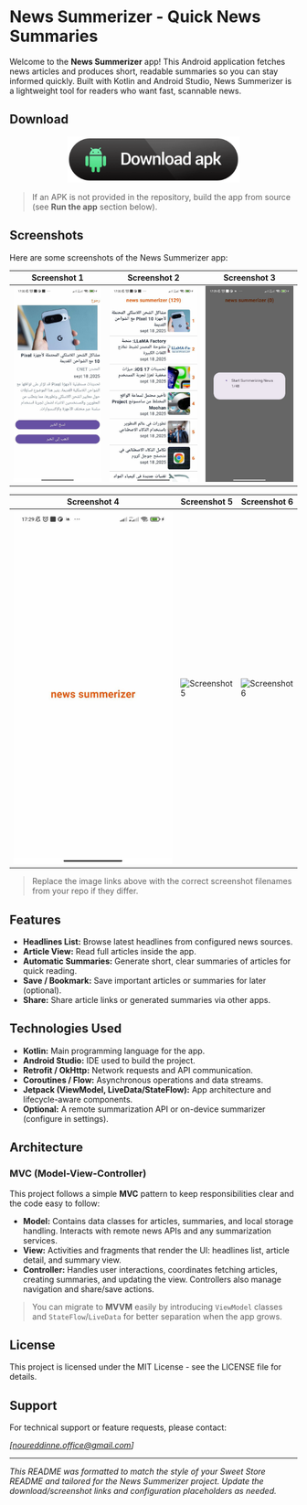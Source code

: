 # News Summerizer - Quick News Summaries

Welcome to the **News Summerizer** app! This Android application fetches news articles and produces short, readable summaries so you can stay informed quickly. Built with Kotlin and Android Studio, News Summerizer is a lightweight tool for readers who want fast, scannable news.

## Download

<p align="center">
    <a href="https://github.com/noureddinelaghribe/news-summerizer/raw/refs/heads/main/News-Summerizer.apk">
        <img src="https://raw.githubusercontent.com/noureddinelaghribe/WriteFlow/refs/heads/main/download_apk.png" alt="Download APK" height="80">
    </a>
</p>

> If an APK is not provided in the repository, build the app from source (see **Run the app** section below).

## Screenshots

Here are some screenshots of the News Summerizer app:

| Screenshot 1                                                                                                      | Screenshot 2                                                                                                      | Screenshot 3                                                                                                      |
| ----------------------------------------------------------------------------------------------------------------- | ----------------------------------------------------------------------------------------------------------------- | ----------------------------------------------------------------------------------------------------------------- |
| ![Screenshot 1](https://raw.githubusercontent.com/noureddinelaghribe/news-summerizer/refs/heads/main/photo_1.jpg) | ![Screenshot 2](https://raw.githubusercontent.com/noureddinelaghribe/news-summerizer/refs/heads/main/photo_2.jpg) | ![Screenshot 3](https://raw.githubusercontent.com/noureddinelaghribe/news-summerizer/refs/heads/main/photo_3.jpg) |

| Screenshot 4                                                                                                      | Screenshot 5                                                                                                      | Screenshot 6                                                                                                      |
| ----------------------------------------------------------------------------------------------------------------- | ----------------------------------------------------------------------------------------------------------------- | ----------------------------------------------------------------------------------------------------------------- |
| ![Screenshot 4](https://raw.githubusercontent.com/noureddinelaghribe/news-summerizer/refs/heads/main/photo_4.jpg) | ![Screenshot 5](https://raw.githubusercontent.com/noureddinelaghribe/news-summerizer/refs/heads/main/photo_5.jpg) | ![Screenshot 6](https://raw.githubusercontent.com/noureddinelaghribe/news-summerizer/refs/heads/main/photo_6.jpg) |

> Replace the image links above with the correct screenshot filenames from your repo if they differ.

## Features

* **Headlines List:** Browse latest headlines from configured news sources.
* **Article View:** Read full articles inside the app.
* **Automatic Summaries:** Generate short, clear summaries of articles for quick reading.
* **Save / Bookmark:** Save important articles or summaries for later (optional).
* **Share:** Share article links or generated summaries via other apps.

## Technologies Used

* **Kotlin:** Main programming language for the app.
* **Android Studio:** IDE used to build the project.
* **Retrofit / OkHttp:** Network requests and API communication.
* **Coroutines / Flow:** Asynchronous operations and data streams.
* **Jetpack (ViewModel, LiveData/StateFlow):** App architecture and lifecycle-aware components.
* **Optional:** A remote summarization API or on-device summarizer (configure in settings).

## Architecture

### MVC (Model-View-Controller)

This project follows a simple **MVC** pattern to keep responsibilities clear and the code easy to follow:

* **Model:** Contains data classes for articles, summaries, and local storage handling. Interacts with remote news APIs and any summarization services.
* **View:** Activities and fragments that render the UI: headlines list, article detail, and summary view.
* **Controller:** Handles user interactions, coordinates fetching articles, creating summaries, and updating the view. Controllers also manage navigation and share/save actions.

> You can migrate to **MVVM** easily by introducing `ViewModel` classes and `StateFlow`/`LiveData` for better separation when the app grows.

## License

This project is licensed under the MIT License - see the LICENSE file for details.

## Support

For technical support or feature requests, please contact:

*\[[noureddinne.office@gmail.com](mailto:noureddinne.office@gmail.com)]*

---

*This README was formatted to match the style of your Sweet Store README and tailored for the News Summerizer project. Update the download/screenshot links and configuration placeholders as needed.*
